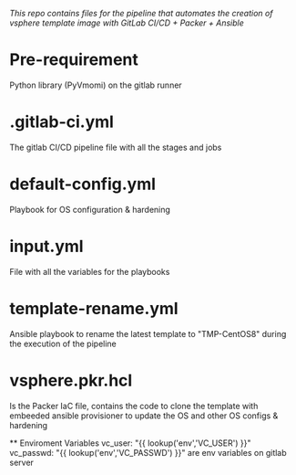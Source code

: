 *This repo contains files for the pipeline that automates the creation of vsphere template image with GitLab CI/CD + Packer + Ansible*

# Pre-requirement
Python library (PyVmomi) on the gitlab runner

# .gitlab-ci.yml
The gitlab CI/CD pipeline file with all the stages and jobs

# default-config.yml
Playbook for OS configuration & hardening

# input.yml
File with all the variables for the playbooks

# template-rename.yml
Ansible playbook to rename the latest template to "TMP-CentOS8" during the execution of the pipeline

# vsphere.pkr.hcl
Is the Packer IaC file, contains the code to clone the template with embeeded ansible provisioner to update the OS and other OS configs & hardening

** Enviroment Variables
vc_user: "{{ lookup('env','VC_USER') }}"
vc_passwd: "{{ lookup('env','VC_PASSWD') }}"
are env variables on gitlab server